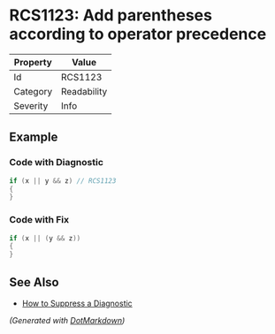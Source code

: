 # RCS1123: Add parentheses according to operator precedence

| Property | Value       |
| -------- | ----------- |
| Id       | RCS1123     |
| Category | Readability |
| Severity | Info        |

## Example

### Code with Diagnostic

```csharp
if (x || y && z) // RCS1123
{
}
```

### Code with Fix

```csharp
if (x || (y && z))
{
}
```

## See Also

* [How to Suppress a Diagnostic](../HowToConfigureAnalyzers.md#how-to-suppress-a-diagnostic)


*\(Generated with [DotMarkdown](http://github.com/JosefPihrt/DotMarkdown)\)*
